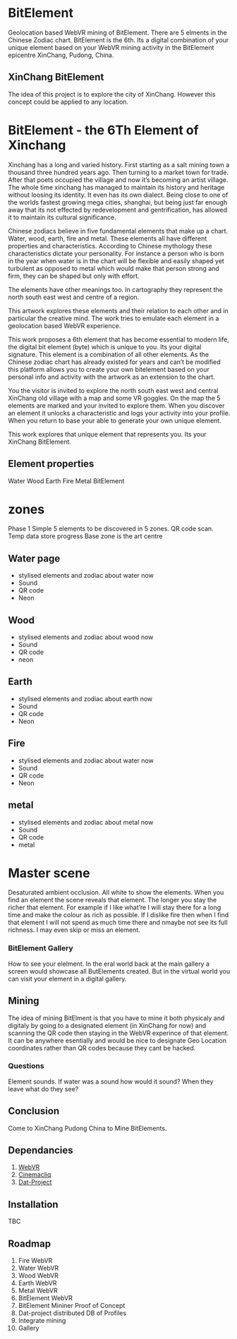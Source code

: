 # BitElement
Geolocation based WebVR mining of BitElement. There are 5 elments in the Chinese Zodiac chart. BitElement is the 6th. Its a digital combination of your unique element based on your WebVR mining activity in the BitElement epicentre XinChang, Pudong, China. 

## XinChang BitElement
The idea of this project is to explore the city of XinChang. However this concept could be applied to any location. 

# BitElement - the 6Th Element of Xinchang
Xinchang has a long and varied history. First starting as a salt mining town a thousand three hundred years ago. Then turning to a market town for trade. After that poets occupied the village and now it’s becoming an artist village. The whole time xinchang has managed to maintain its history and heritage without loosing its identity. It even has its own dialect. Being close to one of the worlds fastest growing mega cities, shanghai, but being just far enough away that its not effected by redevelopment and gentrification, has allowed it to maintain its cultural significance. 

Chinese zodiacs believe in five fundamental elements that make up a chart. Water, wood, earth, fire and metal. These elements all have different properties and characteristics. According to Chinese mythology these characteristics dictate your personality. For instance a person who is born in the year when water is in the chart will be flexible and easily shaped yet turbulent as opposed to metal which would make that person strong and firm, they can be shaped but only with effort.

The elements have other meanings too. In cartography they represent the north south east west and centre of a region.

This artwork explores these elements and their relation to each other and in particular the creative mind. The work tries to emulate each element in a geolocation based WebVR experience.

This work proposes a 6th element that has become essential to modern life, the digital bit element (byte) which is unique to you. Its your digital signature. This element is a combination of all other elements. As the Chinese zodiac chart has already existed for years and can’t be modified this platform allows you to create your own bitelement based on your personal info and activity with the artwork as an extension to the chart.

You the visitor is invited to explore the north south east west and central XinChang old village with a map and some VR goggles. On the map the 5 elements are marked and your invited to explore them. When you discover an element it unlocks a characteristic and logs your activity into your profile. When you return to base your able to generate your own unique element. 

This work explores that unique element that represents you. Its your XinChang BitElement.

## Element properties

Water
Wood
Earth
Fire
Metal
BitElement

# zones
Phase 1
Simple 5 elements to be discovered in 5 zones. 
QR code scan. 
Temp data store progress 
Base zone is the art centre 

## Water page 
- stylised elements and zodiac about water now
- Sound 
- QR code
- Neon
## Wood
- stylised elements and zodiac about wood now
- Sound 
- QR code
- neon
## Earth
- stylised elements and zodiac about earth now
- Sound 
- QR code
- Neon
## Fire
- stylised elements and zodiac about water now
- Sound 
- QR code
- Neon
## metal
- stylised elements and zodiac about metal now
- Sound 
- QR code
- metal

# Master scene
Desaturated ambient occlusion. All white to show the elements. When you find an element the scene reveals that element. The longer you stay the richer that element. For example if I like what’re I will stay there for a long time and make the colour as rich as possible. If I dislike fire then when I find that element I will not spend as much time there and nmaybe not see its full richness. I may even skip or miss an element.

### BitElement Gallery
How to see your elelment. In the eral world back at the main gallery a screen would showcase all ButElements created. But in the virtual world you can visit your element in a digital gallery.

## Mining
The idea of mining BitElment is that you have to mine it both physicaly and digitaly by going to a designated element (in XinChang for now) and scanning the QR code then staying in the WebVR experince of that element. It can be anywhere esentially and would be nice to designate Geo Location coordinates rather than QR codes because they cant be hacked. 

### Questions 
Element sounds. If water was a sound how would it sound?
When they leave what do they see?

## Conclusion
Come to XinChang Pudong China to Mine BitElements.

## Dependancies

1. [WebVR](https://github.com/borismus/webvr-boilerplate)
1. [Cinemacliq](https://github.com/rhysturner/em3-cinemacliq)
1. [Dat-Project](datproject.org)


## Installation

TBC

## Roadmap
1. Fire WebVR
1. Water WebVR
1. Wood WebVR
1. Earth WebVR
1. Metal WebVR
1. BitElement WebVR
1. BitElement Mininer Proof of Concept
1. Dat-project distributed DB of Profiles
1. Integrate mining
1. Gallery



